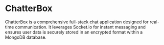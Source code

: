 # ChatterBox
ChatterBox is a comprehensive full-stack chat application designed for real-time communication. It leverages Socket.io for instant messaging and ensures user data is securely stored in an encrypted format within a MongoDB database.
